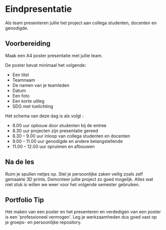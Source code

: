 # Eindpresentatie

Als team presenteren jullie het project aan collega studenten, docenten en genodigde. 

## Voorbereiding

Maak een A4 poster presentatie met jullie team.

De poster bevat minimaal het volgende:
- Een titel
- Teamnaam
- De namen van je teamleden
- Datum
- Een foto
- Een korte uitleg
- SDG met toelichting

Het schema van deze dag is als volgt <nog in ontwerp>:
- 8.00 uur opbouw door studenten bij de entree
- 8.30 uur projecten zijn presentatie gereed
- 8.30 – 9.00 uur inloop van collega studenten en docenten
- 9.00 – 11.00 uur genodigde en andere belangstellende 
- 11.00 – 12.00 uur opruimen en afbouwen


## Na de les

Ruim je spullen netjes op. Stel je persoonlijke zaken veilig zoals zelf gemaakte 3D prints. Demonteer jullie project zo goed mogelijk. Alles wat niet stuk is willen we weer voor het volgende semester gebruiken.

## Portfolio Tip

Het maken van een poster en het presenteren en verdedigen van een poster is een 'professioneel vermogen'. Leg je werkzaamheden dus goed vast op je groeps- en persoonlijke repository. 
